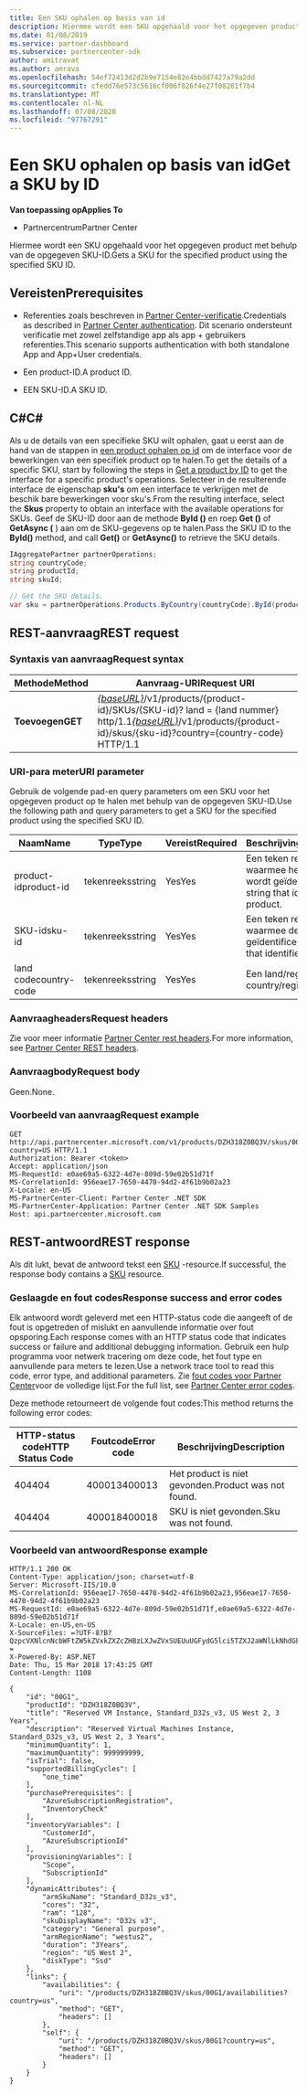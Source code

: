 ```yaml
---
title: Een SKU ophalen op basis van id
description: Hiermee wordt een SKU opgehaald voor het opgegeven product met behulp van de opgegeven SKU-ID.
ms.date: 01/08/2019
ms.service: partner-dashboard
ms.subservice: partnercenter-sdk
author: amitravat
ms.author: amrava
ms.openlocfilehash: 54ef72413d2d2b9e7154e82e4bbdd7427a79a2dd
ms.sourcegitcommit: cfedd76e573c5616cf006f826f4e27f08281f7b4
ms.translationtype: MT
ms.contentlocale: nl-NL
ms.lasthandoff: 07/08/2020
ms.locfileid: "97767291"
---
```

# <a name="get-a-sku-by-id"></a><span data-ttu-id="38799-103">Een SKU ophalen op basis van id</span><span class="sxs-lookup"><span data-stu-id="38799-103">Get a SKU by ID</span></span>

<span data-ttu-id="38799-104">**Van toepassing op**</span><span class="sxs-lookup"><span data-stu-id="38799-104">**Applies To**</span></span>

- <span data-ttu-id="38799-105">Partnercentrum</span><span class="sxs-lookup"><span data-stu-id="38799-105">Partner Center</span></span>

<span data-ttu-id="38799-106">Hiermee wordt een SKU opgehaald voor het opgegeven product met behulp van de opgegeven SKU-ID.</span><span class="sxs-lookup"><span data-stu-id="38799-106">Gets a SKU for the specified product using the specified SKU ID.</span></span>

## <a name="prerequisites"></a><span data-ttu-id="38799-107">Vereisten</span><span class="sxs-lookup"><span data-stu-id="38799-107">Prerequisites</span></span>

- <span data-ttu-id="38799-108">Referenties zoals beschreven in [Partner Center-verificatie](partner-center-authentication.md).</span><span class="sxs-lookup"><span data-stu-id="38799-108">Credentials as described in [Partner Center authentication](partner-center-authentication.md).</span></span> <span data-ttu-id="38799-109">Dit scenario ondersteunt verificatie met zowel zelfstandige app als app + gebruikers referenties.</span><span class="sxs-lookup"><span data-stu-id="38799-109">This scenario supports authentication with both standalone App and App+User credentials.</span></span>

- <span data-ttu-id="38799-110">Een product-ID.</span><span class="sxs-lookup"><span data-stu-id="38799-110">A product ID.</span></span>

- <span data-ttu-id="38799-111">EEN SKU-ID.</span><span class="sxs-lookup"><span data-stu-id="38799-111">A SKU ID.</span></span>

## <a name="c"></a><span data-ttu-id="38799-112">C\#</span><span class="sxs-lookup"><span data-stu-id="38799-112">C\#</span></span>

<span data-ttu-id="38799-113">Als u de details van een specifieke SKU wilt ophalen, gaat u eerst aan de hand van de stappen in [een product ophalen op id](get-a-product-by-id.md) om de interface voor de bewerkingen van een specifiek product op te halen.</span><span class="sxs-lookup"><span data-stu-id="38799-113">To get the details of a specific SKU, start by following the steps in [Get a product by ID](get-a-product-by-id.md) to get the interface for a specific product's operations.</span></span> <span data-ttu-id="38799-114">Selecteer in de resulterende interface de eigenschap **sku's** om een interface te verkrijgen met de beschik bare bewerkingen voor sku's.</span><span class="sxs-lookup"><span data-stu-id="38799-114">From the resulting interface, select the **Skus** property to obtain an interface with the available operations for SKUs.</span></span> <span data-ttu-id="38799-115">Geef de SKU-ID door aan de methode **ById ()** en roep **Get ()** of **GetAsync (** ) aan om de SKU-gegevens op te halen.</span><span class="sxs-lookup"><span data-stu-id="38799-115">Pass the SKU ID to the **ById()** method, and call **Get()** or **GetAsync()** to retrieve the SKU details.</span></span>

``` csharp
IAggregatePartner partnerOperations;
string countryCode;
string productId;
string skuId;

// Get the SKU details.
var sku = partnerOperations.Products.ByCountry(countryCode).ById(productId).Skus.ById(skuId).Get();
```

## <a name="rest-request"></a><span data-ttu-id="38799-116">REST-aanvraag</span><span class="sxs-lookup"><span data-stu-id="38799-116">REST request</span></span>

### <a name="request-syntax"></a><span data-ttu-id="38799-117">Syntaxis van aanvraag</span><span class="sxs-lookup"><span data-stu-id="38799-117">Request syntax</span></span>

| <span data-ttu-id="38799-118">Methode</span><span class="sxs-lookup"><span data-stu-id="38799-118">Method</span></span>  | <span data-ttu-id="38799-119">Aanvraag-URI</span><span class="sxs-lookup"><span data-stu-id="38799-119">Request URI</span></span>                                                                                                         |
|---------|---------------------------------------------------------------------------------------------------------------------|
| <span data-ttu-id="38799-120">**Toevoegen**</span><span class="sxs-lookup"><span data-stu-id="38799-120">**GET**</span></span> | <span data-ttu-id="38799-121">[*{baseURL}*](partner-center-rest-urls.md)/v1/products/{product-id}/SKUs/{SKU-id}? land = {land nummer} http/1.1</span><span class="sxs-lookup"><span data-stu-id="38799-121">[*{baseURL}*](partner-center-rest-urls.md)/v1/products/{product-id}/skus/{sku-id}?country={country-code} HTTP/1.1</span></span>   |

### <a name="uri-parameter"></a><span data-ttu-id="38799-122">URI-para meter</span><span class="sxs-lookup"><span data-stu-id="38799-122">URI parameter</span></span>

<span data-ttu-id="38799-123">Gebruik de volgende pad-en query parameters om een SKU voor het opgegeven product op te halen met behulp van de opgegeven SKU-ID.</span><span class="sxs-lookup"><span data-stu-id="38799-123">Use the following path and query parameters to get a SKU for the specified product using the specified SKU ID.</span></span>

| <span data-ttu-id="38799-124">Naam</span><span class="sxs-lookup"><span data-stu-id="38799-124">Name</span></span>                   | <span data-ttu-id="38799-125">Type</span><span class="sxs-lookup"><span data-stu-id="38799-125">Type</span></span>     | <span data-ttu-id="38799-126">Vereist</span><span class="sxs-lookup"><span data-stu-id="38799-126">Required</span></span> | <span data-ttu-id="38799-127">Beschrijving</span><span class="sxs-lookup"><span data-stu-id="38799-127">Description</span></span>                                                     |
|------------------------|----------|----------|-----------------------------------------------------------------|
| <span data-ttu-id="38799-128">product-id</span><span class="sxs-lookup"><span data-stu-id="38799-128">product-id</span></span>             | <span data-ttu-id="38799-129">tekenreeks</span><span class="sxs-lookup"><span data-stu-id="38799-129">string</span></span>   | <span data-ttu-id="38799-130">Yes</span><span class="sxs-lookup"><span data-stu-id="38799-130">Yes</span></span>      | <span data-ttu-id="38799-131">Een teken reeks waarmee het product wordt geïdentificeerd.</span><span class="sxs-lookup"><span data-stu-id="38799-131">A string that identifies the product.</span></span>                           |
| <span data-ttu-id="38799-132">SKU-id</span><span class="sxs-lookup"><span data-stu-id="38799-132">sku-id</span></span>                 | <span data-ttu-id="38799-133">tekenreeks</span><span class="sxs-lookup"><span data-stu-id="38799-133">string</span></span>   | <span data-ttu-id="38799-134">Yes</span><span class="sxs-lookup"><span data-stu-id="38799-134">Yes</span></span>      | <span data-ttu-id="38799-135">Een teken reeks waarmee de SKU wordt geïdentificeerd.</span><span class="sxs-lookup"><span data-stu-id="38799-135">A string that identifies the SKU.</span></span>                               |
| <span data-ttu-id="38799-136">land code</span><span class="sxs-lookup"><span data-stu-id="38799-136">country-code</span></span>           | <span data-ttu-id="38799-137">tekenreeks</span><span class="sxs-lookup"><span data-stu-id="38799-137">string</span></span>   | <span data-ttu-id="38799-138">Yes</span><span class="sxs-lookup"><span data-stu-id="38799-138">Yes</span></span>      | <span data-ttu-id="38799-139">Een land/regio-ID.</span><span class="sxs-lookup"><span data-stu-id="38799-139">A country/region ID.</span></span>                                            |

### <a name="request-headers"></a><span data-ttu-id="38799-140">Aanvraagheaders</span><span class="sxs-lookup"><span data-stu-id="38799-140">Request headers</span></span>

<span data-ttu-id="38799-141">Zie voor meer informatie [Partner Center rest headers](headers.md).</span><span class="sxs-lookup"><span data-stu-id="38799-141">For more information, see [Partner Center REST headers](headers.md).</span></span>

### <a name="request-body"></a><span data-ttu-id="38799-142">Aanvraagbody</span><span class="sxs-lookup"><span data-stu-id="38799-142">Request body</span></span>

<span data-ttu-id="38799-143">Geen.</span><span class="sxs-lookup"><span data-stu-id="38799-143">None.</span></span>

### <a name="request-example"></a><span data-ttu-id="38799-144">Voorbeeld van aanvraag</span><span class="sxs-lookup"><span data-stu-id="38799-144">Request example</span></span>

```http
GET http://api.partnercenter.microsoft.com/v1/products/DZH318Z0BQ3V/skus/00G1?country=US HTTP/1.1
Authorization: Bearer <token>
Accept: application/json
MS-RequestId: e0ae69a5-6322-4d7e-809d-59e02b51d71f
MS-CorrelationId: 956eae17-7650-4470-94d2-4f61b9b02a23
X-Locale: en-US
MS-PartnerCenter-Client: Partner Center .NET SDK
MS-PartnerCenter-Application: Partner Center .NET SDK Samples
Host: api.partnercenter.microsoft.com
```

## <a name="rest-response"></a><span data-ttu-id="38799-145">REST-antwoord</span><span class="sxs-lookup"><span data-stu-id="38799-145">REST response</span></span>

<span data-ttu-id="38799-146">Als dit lukt, bevat de antwoord tekst een [SKU](product-resources.md#sku) -resource.</span><span class="sxs-lookup"><span data-stu-id="38799-146">If successful, the response body contains a [SKU](product-resources.md#sku) resource.</span></span>

### <a name="response-success-and-error-codes"></a><span data-ttu-id="38799-147">Geslaagde en fout codes</span><span class="sxs-lookup"><span data-stu-id="38799-147">Response success and error codes</span></span>

<span data-ttu-id="38799-148">Elk antwoord wordt geleverd met een HTTP-status code die aangeeft of de fout is opgetreden of mislukt en aanvullende informatie over fout opsporing.</span><span class="sxs-lookup"><span data-stu-id="38799-148">Each response comes with an HTTP status code that indicates success or failure and additional debugging information.</span></span> <span data-ttu-id="38799-149">Gebruik een hulp programma voor netwerk tracering om deze code, het fout type en aanvullende para meters te lezen.</span><span class="sxs-lookup"><span data-stu-id="38799-149">Use a network trace tool to read this code, error type, and additional parameters.</span></span> <span data-ttu-id="38799-150">Zie [fout codes voor Partner Center](error-codes.md)voor de volledige lijst.</span><span class="sxs-lookup"><span data-stu-id="38799-150">For the full list, see [Partner Center error codes](error-codes.md).</span></span>

<span data-ttu-id="38799-151">Deze methode retourneert de volgende fout codes:</span><span class="sxs-lookup"><span data-stu-id="38799-151">This method returns the following error codes:</span></span>

| <span data-ttu-id="38799-152">HTTP-status code</span><span class="sxs-lookup"><span data-stu-id="38799-152">HTTP Status Code</span></span>     | <span data-ttu-id="38799-153">Foutcode</span><span class="sxs-lookup"><span data-stu-id="38799-153">Error code</span></span>   | <span data-ttu-id="38799-154">Beschrijving</span><span class="sxs-lookup"><span data-stu-id="38799-154">Description</span></span>                                                                                               |
|----------------------|--------------|-----------------------------------------------------------------------------------------------------------|
| <span data-ttu-id="38799-155">404</span><span class="sxs-lookup"><span data-stu-id="38799-155">404</span></span>                  | <span data-ttu-id="38799-156">400013</span><span class="sxs-lookup"><span data-stu-id="38799-156">400013</span></span>       | <span data-ttu-id="38799-157">Het product is niet gevonden.</span><span class="sxs-lookup"><span data-stu-id="38799-157">Product was not found.</span></span>                                                                                    |
| <span data-ttu-id="38799-158">404</span><span class="sxs-lookup"><span data-stu-id="38799-158">404</span></span>                  | <span data-ttu-id="38799-159">400018</span><span class="sxs-lookup"><span data-stu-id="38799-159">400018</span></span>       | <span data-ttu-id="38799-160">SKU is niet gevonden.</span><span class="sxs-lookup"><span data-stu-id="38799-160">Sku was not found.</span></span>                                                                                        |

### <a name="response-example"></a><span data-ttu-id="38799-161">Voorbeeld van antwoord</span><span class="sxs-lookup"><span data-stu-id="38799-161">Response example</span></span>

```http
HTTP/1.1 200 OK
Content-Type: application/json; charset=utf-8
Server: Microsoft-IIS/10.0
MS-CorrelationId: 956eae17-7650-4470-94d2-4f61b9b02a23,956eae17-7650-4470-94d2-4f61b9b02a23
MS-RequestId: e0ae69a5-6322-4d7e-809d-59e02b51d71f,e0ae69a5-6322-4d7e-809d-59e02b51d71f
X-Locale: en-US,en-US
X-SourceFiles: =?UTF-8?B?QzpcVXNlcnNcbWFtZW5kZVxkZXZcZHBzLXJwZVxSUEUuUGFydG5lci5TZXJ2aWNlLkNhdGFsb2dcV2ViQXBpc1xDYXRhbG9nU2VydmljZS5WMi5XZWJcdjFccHJvZHVjdHNcRFpIMzE4WjBCUTNWXHNrdXNcMDBHMQ==?=
X-Powered-By: ASP.NET
Date: Thu, 15 Mar 2018 17:43:25 GMT
Content-Length: 1108

{
    "id": "00G1",
    "productId": "DZH318Z0BQ3V",
    "title": "Reserved VM Instance, Standard_D32s_v3, US West 2, 3 Years",
    "description": "Reserved Virtual Machines Instance, Standard_D32s_v3, US West 2, 3 Years",
    "minimumQuantity": 1,
    "maximumQuantity": 999999999,
    "isTrial": false,
    "supportedBillingCycles": [
        "one_time"
    ],
    "purchasePrerequisites": [
        "AzureSubscriptionRegistration",
        "InventoryCheck"
    ],
    "inventoryVariables": [
        "CustomerId",
        "AzureSubscriptionId"
    ],
    "provisioningVariables": [
        "Scope",
        "SubscriptionId"
    ],
    "dynamicAttributes": {
        "armSkuName": "Standard_D32s_v3",
        "cores": "32",
        "ram": "128",
        "skuDisplayName": "D32s v3",
        "category": "General purpose",
        "armRegionName": "westus2",
        "duration": "3Years",
        "region": "US West 2",
        "diskType": "Ssd"
    },
    "links": {
        "availabilities": {
            "uri": "/products/DZH318Z0BQ3V/skus/00G1/availabilities?country=us",
            "method": "GET",
            "headers": []
        },
        "self": {
            "uri": "/products/DZH318Z0BQ3V/skus/00G1?country=us",
            "method": "GET",
            "headers": []
        }
    }
}
```
